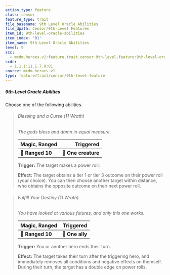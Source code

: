 ```yaml
---
action_type: feature
class: censor
feature_type: trait
file_basename: 9th Level Oracle Abilities
file_dpath: Censor/9th-Level Features
item_id: 9th-level-oracle-abilities
item_index: '01'
item_name: 9th-Level Oracle Abilities
level: 9
scc:
  - mcdm.heroes.v1:feature.trait.censor.9th-level-feature:9th-level-oracle-abilities
scdc:
  - 1.1.1:11.1.7.8:01
source: mcdm.heroes.v1
type: feature/trait/censor/9th-level-feature
---
```


##### 9th-Level Oracle Abilities

Choose one of the following abilities.

<!-- -->
> ###### Blessing and a Curse (11 Wrath)
>
> *The gods bless and damn in equal measure.*
>
> | **Magic, Ranged** |       **Triggered** |
> | ----------------- | ------------------: |
> | **📏 Ranged 10**  | **🎯 One creature** |
>
> **Trigger:** The target makes a power roll.
>
> **Effect:** The target obtains a tier 1 or tier 3 outcome on their power roll (your choice). You can then choose another target within distance, who obtains the opposite outcome on their next power roll.

<!-- -->
> ###### Fulfill Your Destiny (11 Wrath)
>
> *You have looked at various futures, and only this one works.*
>
> | **Magic, Ranged** |   **Triggered** |
> | ----------------- | --------------: |
> | **📏 Ranged 10**  | **🎯 One ally** |
>
> **Trigger:** You or another hero ends their turn.
>
> **Effect:** The target takes their turn after the triggering hero, and immediately removes all conditions and negative effects on themself. During their turn, the target has a double edge on power rolls.
